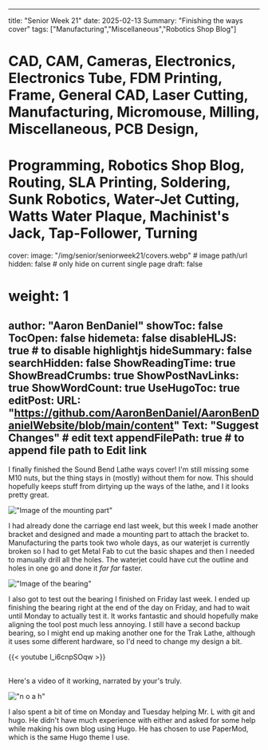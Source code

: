 
---
title: "Senior Week 21"
date: 2025-02-13
Summary: "Finishing the ways cover"
tags: ["Manufacturing","Miscellaneous","Robotics Shop Blog"]
# CAD, CAM, Cameras, Electronics, Electronics Tube, FDM Printing, Frame, General CAD, Laser Cutting, Manufacturing, Micromouse, Milling, Miscellaneous, PCB Design,
# Programming, Robotics Shop Blog, Routing, SLA Printing, Soldering, Sunk Robotics, Water-Jet Cutting, Watts Water Plaque, Machinist's Jack, Tap-Follower, Turning
cover:
    image: "/img/senior/seniorweek21/covers.webp" # image path/url
    hidden: false # only hide on current single page
draft: false

# weight: 1
author: "Aaron BenDaniel"
showToc: false
TocOpen: false
hidemeta: false
disableHLJS: true # to disable highlightjs
hideSummary: false
searchHidden: false
ShowReadingTime: true
ShowBreadCrumbs: true
ShowPostNavLinks: true
ShowWordCount: true
UseHugoToc: true
editPost:
    URL: "https://github.com/AaronBenDaniel/AaronBenDanielWebsite/blob/main/content"
    Text: "Suggest Changes" # edit text
    appendFilePath: true # to append file path to Edit link
---

I finally finished the Sound Bend Lathe ways cover! I'm still missing some M10 nuts, but the thing stays in (mostly) without them for now. This should hopefully keeps stuff from dirtying up the ways of the lathe, and I it looks  pretty great.

!["Image of the mounting part"](/img/senior/seniorweek21/mount.webp)

I had already done the carriage end last week, but this week I made another bracket and designed and made a mounting part to attach the bracket to. Manufacturing the parts took two whole days, as our waterjet is currently broken so I had to get Metal Fab to cut the basic shapes and then I needed to manually drill all the holes. The waterjet could have cut the outline and holes in one go and done it *far far* faster. 

!["Image of the bearing"](/img/senior/seniorweek20/bearing.webp)

I also got to test out the bearing I finished on Friday last week. I ended up finishing the bearing right at the end of the day on Friday, and had to wait until Monday to actually test it. It works fantastic and should hopefully make aligning the tool post much less annoying. I still have a second backup bearing, so I might end up making another one for the Trak Lathe, although it uses some different hardware, so I'd need to change my design a bit.

{{< youtube l_i6cnpSOqw >}}

\
Here's a video of it working, narrated by your's truly.

!["n o a h"](/img/senior/seniorweek21/noah.webp)

I also spent a bit of time on Monday and Tuesday helping Mr. L with git and hugo. He didn't have much experience with either and asked for some help while making his own blog using Hugo. He has chosen to use PaperMod, which is the same Hugo theme I use.